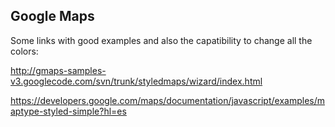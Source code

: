 ## Google Maps ##
Some links with good examples and also the capatibility to change all the colors:

http://gmaps-samples-v3.googlecode.com/svn/trunk/styledmaps/wizard/index.html

https://developers.google.com/maps/documentation/javascript/examples/maptype-styled-simple?hl=es



